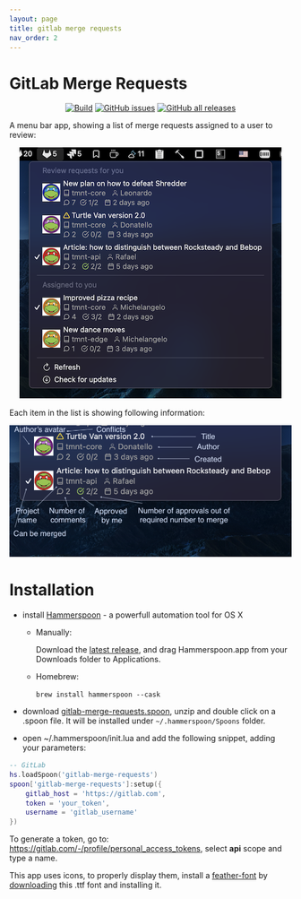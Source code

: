 ```yaml
---
layout: page
title: gitlab merge requests
nav_order: 2
---
```

# GitLab Merge Requests

<p align="center">
  <a href="https://github.com/fork-my-spoons/gitlab-merge-requests.spoon/actions">
    <img alt="Build" src="https://github.com/fork-my-spoons/gitlab-merge-requests.spoon/workflows/build/badge.svg"/></a>
  <a href="https://github.com/fork-my-spoons/gitlab-merge-requests.spoon/issues">
    <img alt="GitHub issues" src="https://img.shields.io/github/issues/fork-my-spoons/gitlab-merge-requests.spoon"/></a>
  <a href="https://github.com/fork-my-spoons/gitlab-merge-requests.spoon/releases">
    <img alt="GitHub all releases" src="https://img.shields.io/github/downloads/fork-my-spoons/gitlab-merge-requests.spoon/total"/></a>
</p>

A menu bar app, showing a list of merge requests assigned to a user to review:

<p align="center">
  <img src="https://github.com/fork-my-spoons/gitlab-merge-requests.spoon/raw/master/screenshots/screenshot.png"/>
</p>

Each item in the list is showing following information:

<p align="center">
  <img src="https://github.com/fork-my-spoons/gitlab-merge-requests.spoon/raw/master/screenshots/details.png"/>
</p>

# Installation

 - install [Hammerspoon](http://www.hammerspoon.org/) - a powerfull automation tool for OS X
   - Manually:

      Download the [latest release](https://github.com/Hammerspoon/hammerspoon/releases/latest), and drag Hammerspoon.app from your Downloads folder to Applications.
   - Homebrew:

      ```brew install hammerspoon --cask```

 - download [gitlab-merge-requests.spoon](https://github.com/fork-my-spoons/gitlab-merge-requests.spoon/releases/latest/download/gitlab-merge-requests.spoon.zip), unzip and double click on a .spoon file. It will be installed under `~/.hammerspoon/Spoons` folder.
 
 - open ~/.hammerspoon/init.lua and add the following snippet, adding your parameters:

```lua
-- GitLab
hs.loadSpoon('gitlab-merge-requests')
spoon['gitlab-merge-requests']:setup({
    gitlab_host = 'https://gitlab.com',
    token = 'your_token',
    username = 'gitlab_username' 
})
```

To generate a token, go to: https://gitlab.com/-/profile/personal_access_tokens, select **api** scope and type a name.

This app uses icons, to properly display them, install a [feather-font](https://github.com/AT-UI/feather-font) by [downloading](https://github.com/AT-UI/feather-font/raw/master/src/fonts/feather.ttf) this .ttf font and installing it.
